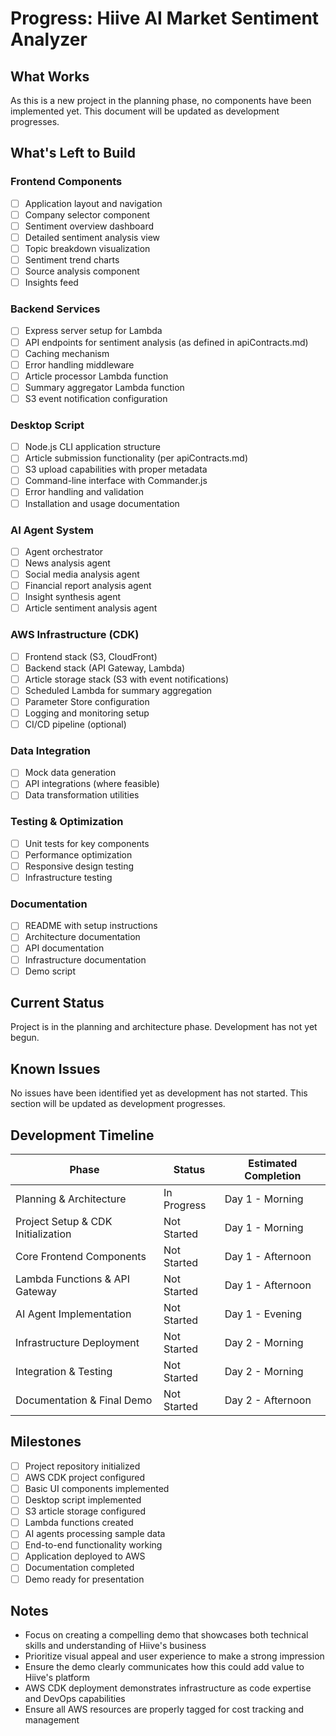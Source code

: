 # Progress: Hiive AI Market Sentiment Analyzer

## What Works

As this is a new project in the planning phase, no components have been implemented yet. This document will be updated as development progresses.

## What's Left to Build

### Frontend Components
- [ ] Application layout and navigation
- [ ] Company selector component
- [ ] Sentiment overview dashboard
- [ ] Detailed sentiment analysis view
- [ ] Topic breakdown visualization
- [ ] Sentiment trend charts
- [ ] Source analysis component
- [ ] Insights feed

### Backend Services
- [ ] Express server setup for Lambda
- [ ] API endpoints for sentiment analysis (as defined in apiContracts.md)
- [ ] Caching mechanism
- [ ] Error handling middleware
- [ ] Article processor Lambda function
- [ ] Summary aggregator Lambda function
- [ ] S3 event notification configuration

### Desktop Script
- [ ] Node.js CLI application structure
- [ ] Article submission functionality (per apiContracts.md)
- [ ] S3 upload capabilities with proper metadata
- [ ] Command-line interface with Commander.js
- [ ] Error handling and validation
- [ ] Installation and usage documentation

### AI Agent System
- [ ] Agent orchestrator
- [ ] News analysis agent
- [ ] Social media analysis agent
- [ ] Financial report analysis agent
- [ ] Insight synthesis agent
- [ ] Article sentiment analysis agent

### AWS Infrastructure (CDK)
- [ ] Frontend stack (S3, CloudFront)
- [ ] Backend stack (API Gateway, Lambda)
- [ ] Article storage stack (S3 with event notifications)
- [ ] Scheduled Lambda for summary aggregation
- [ ] Parameter Store configuration
- [ ] Logging and monitoring setup
- [ ] CI/CD pipeline (optional)

### Data Integration
- [ ] Mock data generation
- [ ] API integrations (where feasible)
- [ ] Data transformation utilities

### Testing & Optimization
- [ ] Unit tests for key components
- [ ] Performance optimization
- [ ] Responsive design testing
- [ ] Infrastructure testing

### Documentation
- [ ] README with setup instructions
- [ ] Architecture documentation
- [ ] API documentation
- [ ] Infrastructure documentation
- [ ] Demo script

## Current Status

Project is in the planning and architecture phase. Development has not yet begun.

## Known Issues

No issues have been identified yet as development has not started. This section will be updated as development progresses.

## Development Timeline

| Phase | Status | Estimated Completion |
|-------|--------|----------------------|
| Planning & Architecture | In Progress | Day 1 - Morning |
| Project Setup & CDK Initialization | Not Started | Day 1 - Morning |
| Core Frontend Components | Not Started | Day 1 - Afternoon |
| Lambda Functions & API Gateway | Not Started | Day 1 - Afternoon |
| AI Agent Implementation | Not Started | Day 1 - Evening |
| Infrastructure Deployment | Not Started | Day 2 - Morning |
| Integration & Testing | Not Started | Day 2 - Morning |
| Documentation & Final Demo | Not Started | Day 2 - Afternoon |

## Milestones

- [ ] Project repository initialized
- [ ] AWS CDK project configured
- [ ] Basic UI components implemented
- [ ] Desktop script implemented
- [ ] S3 article storage configured
- [ ] Lambda functions created
- [ ] AI agents processing sample data
- [ ] End-to-end functionality working
- [ ] Application deployed to AWS
- [ ] Documentation completed
- [ ] Demo ready for presentation

## Notes

- Focus on creating a compelling demo that showcases both technical skills and understanding of Hiive's business
- Prioritize visual appeal and user experience to make a strong impression
- Ensure the demo clearly communicates how this could add value to Hiive's platform
- AWS CDK deployment demonstrates infrastructure as code expertise and DevOps capabilities
- Ensure all AWS resources are properly tagged for cost tracking and management